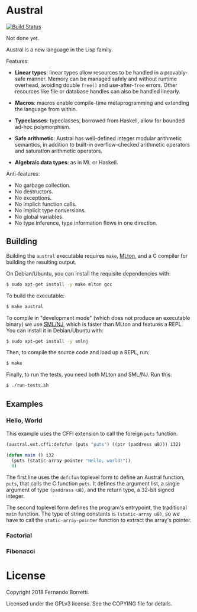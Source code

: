 # Austral

[![Build Status](https://travis-ci.com/austral/austral.svg?branch=master)](https://travis-ci.com/austral/austral)

Not done yet.

Austral is a new language in the Lisp family.

Features:

- **Linear types**: linear types allow resources to be handled in a
  provably-safe manner. Memory can be managed safely and without runtime
  overhead, avoiding double `free()` and use-after-`free` errors. Other
  resources like file or database handles can also be handled linearly.

- **Macros**: macros enable compile-time metaprogramming and extending the
  language from within.

- **Typeclasses**: typeclasses, borrowed from Haskell, allow for bounded ad-hoc
  polymorphism.

- **Safe arithmetic**: Austral has well-defined integer modular arithmetic
  semantics, in addition to built-in overflow-checked arithmetic operators and
  saturation arithmetic operators.

- **Algebraic data types**: as in ML or Haskell.

Anti-features:

- No garbage collection.
- No destructors.
- No exceptions.
- No implicit function calls.
- No implicit type conversions.
- No global variables.
- No type inference, type information flows in one direction.

## Building

Building the `austral` executable requires `make`, [MLton][mlton], and a C
compiler for building the resulting output.

On Debian/Ubuntu, you can install the requisite dependencies with:

```bash
$ sudo apt-get install -y make mlton gcc
```

To build the executable:

```bash
$ make austral
```

To compile in "development mode" (which does not produce an executable binary)
we use [SML/NJ][smlnj], which is faster than MLton and features a REPL. You can
install it in Debian/Ubuntu with:

```bash
$ sudo apt-get install -y smlnj
```

Then, to compile the source code and load up a REPL, run:

```bash
$ make
```

Finally, to run the tests, you need both MLton and SML/NJ. Run this:

```bash
$ ./run-tests.sh
```

## Examples

### Hello, World

This example uses the CFFI extension to call the foreign `puts` function.

```lisp
(austral.ext.cffi:defcfun (puts "puts") ((ptr (paddress u8))) i32)

(defun main () i32
  (puts (static-array-pointer "Hello, world!"))
  0)
```

The first line uses the `defcfun` toplevel form to define an Austral function,
`puts`, that calls the C function `puts`. It defines the argument list, a single
argument of type `(paddress u8)`, and the return type, a 32-bit signed integer.

The second toplevel form defines the program's entrypoint, the traditional
`main` function. The type of string constants is `(static-array u8)`, so we have
to call the `static-array-pointer` function to extract the array's pointer.

### Factorial

### Fibonacci

# License

Copyright 2018 Fernando Borretti.

Licensed under the GPLv3 license. See the COPYING file for details.

[mlton]: http://www.mlton.org/
[smlnj]: https://www.smlnj.org/
